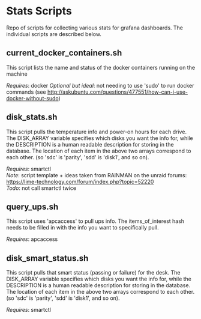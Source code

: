 # Stats Scripts
Repo of scripts for collecting various stats for grafana dashboards. The individual scripts are described below.

## current_docker_containers.sh
This script lists the name and status of the docker containers running on the machine

*Requires*: docker
*Optional but ideal*: not needing to use 'sudo' to run docker commands (see http://askubuntu.com/questions/477551/how-can-i-use-docker-without-sudo)

## disk_stats.sh
This script pulls the temperature info and power-on hours for each drive. The DISK_ARRAY variable specifies which disks you want the info for, while the DESCRIPTION is a human readable description for storing in the database. The location of each item in the above two arrays correspond to each other. (so 'sdc' is 'parity', 'sdd' is 'disk1', and so on).

*Requires*: smartctl  
*Note*: script template + ideas taken from RAINMAN on the unraid forums: https://lime-technology.com/forum/index.php?topic=52220  
*Todo*: not call smartctl twice  

## query_ups.sh
This script uses 'apcaccess' to pull ups info. The items_of_interest hash needs to be filled in with the info you want to specifically pull.

*Requires*: apcaccess

## disk_smart_status.sh
This script pulls that smart status (passing or failure) for the desk. The DISK_ARRAY variable specifies which disks you want the info for, while the DESCRIPTION is a human readable description for storing in the database. The location of each item in the above two arrays correspond to each other. (so 'sdc' is 'parity', 'sdd' is 'disk1', and so on).

*Requires*: smartctl
